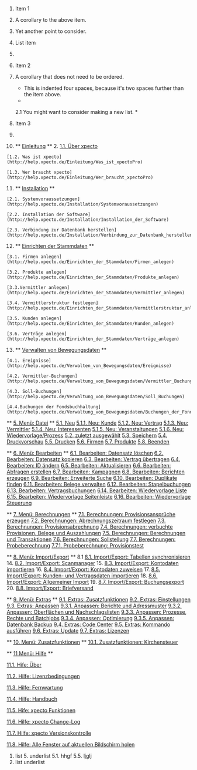  1. Item 1
 2. A corollary to the above item.
 3. Yet another point to consider.
 5. List item
   6.
 6. Item 2
 7. A corollary that does not need to be ordered.
      * This is indented four spaces, because it's two spaces further than the item above.
    * 
    2.1 You might want to consider making a new list.
    *
 8. Item 3
 9.    







 10. ** [Einleitung](http://help.xpecto.de/Einleitung) **
          2. [1.1. Über xpecto](http://help.xpecto.de/Einleitung/Über_xpectoPro)

	[1.2. Was ist xpecto](http://help.xpecto.de/Einleitung/Was_ist_xpectoPro)

	[1.3. Wer braucht xpecto](http://help.xpecto.de/Einleitung/Wer_braucht_xpectoPro)


 11. ** [Installation](http://help.xpecto.de/Installation) **

	[2.1. Systemvoraussetzungen](http://help.xpecto.de/Installation/Systemvoraussetzungen)

	[2.2. Installation der Software](http://help.xpecto.de/Installation/Installation_der_Software)

	[2.3. Verbindung zur Datenbank herstellen](http://help.xpecto.de/Installation/Verbindung_zur_Datenbank_herstellen)

 12. ** [Einrichten der Stammdaten](http://help.xpecto.de/Einrichten_der_Stammdaten) **

	[3.1. Firmen anlegen](http://help.xpecto.de/Einrichten_der_Stammdaten/Firmen_anlegen)

	[3.2. Produkte anlegen](http://help.xpecto.de/Einrichten_der_Stammdaten/Produkte_anlegen)

	[3.3.Vermittler anlegen](http://help.xpecto.de/Einrichten_der_Stammdaten/Vermittler_anlegen)

	[3.4. Vermittlerstruktur festlegen](http://help.xpecto.de/Einrichten_der_Stammdaten/Vermittlerstruktur_anlegen)

	[3.5. Kunden anlegen](http://help.xpecto.de/Einrichten_der_Stammdaten/Kunden_anlegen)

	[3.6. Verträge anlegen](http://help.xpecto.de/Einrichten_der_Stammdaten/Verträge_anlegen)

 13. ** [Verwalten von Bewegungsdaten](http://help.xpecto.de/Einleitung) **

	[4.1. Ereignisse](http://help.xpecto.de/Verwalten_von_Bewegungsdaten/Ereignisse)

	[4.2. Vermittler-Buchungen](http://help.xpecto.de/Verwaltung_von_Bewegungsdaten/Vermittler_Buchungen)

	[4.3. Soll-Buchungen](http://help.xpecto.de/Verwaltung_von_Bewegungsdaten/Soll_Buchungen)

	[4.4.Buchungen der Fondsbuchhaltung](http://help.xpecto.de/Verwaltung_von_Bewegungsdaten/Buchungen_der_Fondsbuchhaltung)

** [5. Menü: Datei](http://help.xpecto.de/Datei) **
[5.1. Neu](http://help.xpecto.de/Datei_Neu)
[5.1.1. Neu: Kunde](http://help.xpecto.de/Datei_Neu/Kunde)
[5.1.2. Neu: Vertrag](http://help.xpecto.de/Datei_Neu/Vertrag)
[5.1.3. Neu: Vermittler](http://help.xpecto.de/Datei_Neu/Vermittler)
[5.1.4. Neu: Interessenten](http://help.xpecto.de/Datei_Neu/Interessenten)
[5.1.5. Neu: Veranstaltungen](http://help.xpecto.de/Datei_Neu/Veranstaltungen)
[5.1.6. Neu: Wiedervorlage/Prozess](http://help.xpecto.de/Datei_Neu/Wiedervorlage_Prozess)
[5.2. zuletzt ausgewählt](http://help.xpecto.de/Datei/zuletzt_ausgewählt)
[5.3. Speichern](http://help.xpecto.de/Datei/Speichern)
[5.4. Druckvorschau](http://help.xpecto.de/Datei/Druckvorschau)
[5.5. Drucken](http://help.xpecto.de/Datei/Drucken)
[5.6. Firmen](http://help.xpecto.de/Datei/Firmen)
[5.7. Produkte](http://help.xpecto.de/Datei/Produkte)
[5.8. Beenden](http://help.xpecto.de/Datei/Beenden)

** [6. Menü: Bearbeiten](http://help.xpecto.de/Bearbeiten) **
[6.1. Bearbeiten: Datensatz löschen](http://help.xpecto.de/Bearbeiten/Datensatz_löschen)
[6.2. Bearbeiten: Datensatz kopieren](http://help.xpecto.de/Bearbeiten/Datensatz_kopieren)
[6.3. Bearbeiten: Vertrag übertragen](http://help.xpecto.de/Bearbeiten/Vertrag_übertragen)
[6.4. Bearbeiten: ID ändern](http://help.xpecto.de/Bearbeiten/ID_ändern)
[6.5. Bearbeiten: Aktualisieren](http://help.xpecto.de/Bearbeiten/Aktualisieren)
[6.6. Bearbeiten: Abfragen erstellen](http://help.xpecto.de/Bearbeiten/Abfragen_erstellen)
[6.7. Bearbeiten: Kampagnen](http://help.xpecto.de/Bearbeiten/Kampagnen)
[6.8. Bearbeiten: Berichten erzeugen](http://help.xpecto.de/Bearbeiten/Berichten_erzeugen)
[6.9. Bearbeiten: Erweiterte Suche](http://help.xpecto.de/Bearbeiten/Erweiterte_Suche)
[6.10. Bearbeiten: Duplikate finden](http://help.xpecto.de/Bearbeiten/Duplikate_finden)
[6.11. Bearbeiten: Belege verwalten](http://help.xpecto.de/Bearbeiten/Belege_verwalten)
[6.12. Bearbeiten: Stapelbuchungen](http://help.xpecto.de/Berabeiten/Stapelbuchungen)
[6.13. Bearbeiten: Vertragsbuchungen](http://help.xpecto.de/Bearbeiten/Vertragsbuchungen)
[6.14. Bearbeiten: Wiedervorlage Liste](http://help.xpecto.de/Bearbeiten/Wiedervorlage_Liste)
[6.15. Bearbeiten: Wiedervorlage Seitenleiste](http://help.xpecto.de/Bearbeiten/Wiedervorlage_Seitenliste)
[6.16. Bearbeiten: Wiedervorlage Steuerung](http://help.xpecto.de/Bearbeiten/Wiedervorlage_Steuereung)

** [7. Menü: Berechnungen](http://help.xpecto.de/Einleitung) **
[7.1. Berechnungen: Provisionsansprüche erzeugen](http://help.xpecto.de/Berechnungen/Provisionsansprüche_erzeugen)
[7.2. Berechnungen: Abrechnungszeitraum festlegen](http://help.xpecto.de/Berechnungen/Abrechnungszeitraum_festlegen)
[7.3. Berechnungen: Provisionsabrechnung](http://help.xpecto.de/Berechnungen/Provisionsabrechnung)
[7.4. Berechnungen: verbuchte Provisionen, Belege und Auszahlungen](http://help.xpecto.de/Berechnungen/verbuchte_Provisionen_Belege_und_Auszahlungen)
[7.5. Berechnungen: Berechnungen und Transaktionen](http://help.xpecto.de/Berechnungen/Berechnungen_und_Transaktionen)
[7.6. Berechnungen: Sollstellung](http://help.xpecto.de/Berechnungen/Sollstellung)
[7.7. Berechnungen: Probeberechnung](http://help.xpecto.de/Berechnungen/Probeberechnung)
[7.7.1. Probeberechnung: Provisionstest](http://help.xpecto.de/Berechnungen/Probeberechnung_Provisionstest)

** [8. Menü: Import/Export](http://help.xpecto.de/Einleitung) **
 8.1 [8.1. Import/Export: Tabellen synchronisieren](http://help.xpecto.de/Import_Export/Tabellen_synchronisieren)
 14. [8.2. Import/Export: Scanmanager](http://help.xpecto.de/Einleitung/Import_Export/Scanmanger)
 15. [8.3. Import/Export: Kontodaten importieren](http://help.xpecto.de/Import_Export/Kontodaten_importieren)
 16. [8.4. Import/Export: Kontodaten zuweisen](http://help.xpecto.de/Import_Export/Kontodaten_zuweisen)
 17. [8.5. Import/Export: Kunden- und Vertragsdaten importieren](http://help.xpecto.de/Import_Export/Kunden_und_Vertragsdaten_importieren)
 18. [8.6. Import/Export: Allgemeiner Import](http://help.xpecto.de/Import_Export/Allgemeiner_Import)
 19. [8.7. Import/Export: Buchungsexport](http://help.xpecto.de/Import_Export/Buchungsexport)
 20. [8.8. Import/Export: Briefversand](http://help.xpecto.de/Import_Export/Briefversand)

** [ 9. Menü: Extras](http://help.xpecto.de/Extras) **
[9.1. Extras: Zusatzfunktionen](http://help.xpecto.de/Extras/Zusatzfunktionen)
[9.2. Extras: Einstellungen](http://help.xpecto.de/Extras/Einstellungen)
[9.3. Extras: Anpassen](http://help.xpecto.de/Extras/Anpassen)
[9.3.1. Anpassen: Berichte und Adressmuster](http://help.xpecto.de/Extras/Anpassen_Berichte_und_Adressmuster)
[9.3.2. Anpassen: Oberflächen und Nachschlagslisten](http://help.xpecto.de/Extras/Anpassen_Oberflächen_und_Nachschlagslisten)
[9.3.3. Anpassen: Prozesse, Rechte und Batchjobs](http://help.xpecto.de/Extras/Anpassen_Prozesse_Rechte_und_Batchjobs)
[9.3.4. Anpassen: Optimierung](http://help.xpecto.de/Extras/Anpassen_Optimierung)
[9.3.5. Anpassen: Datenbank Backup](http://help.xpecto.de/Extras/Anpassen_Datenbank_backup)
[9.4. Extras: Code Center](http://help.xpecto.de/Extras/Code_Center)
[9.5. Extras: Kommando ausführen](http://help.xpecto.de/Extras/Kommando_ausführen)
[9.6. Extras: Update](http://help.xpecto.de/Extras/Update)
[9.7. Extras: Lizenzen](http://help.xpecto.de/Extras/Lizenzen)

** [ 10. Menü: Zusatzfunktionen](http://help.xpecto.de/Einleitung) **
[10.1. Zusatzfunktionen: Kirchensteuer](http://help.xpecto.de/Zusatzfunktionen)

** [ 11 Menü: Hilfe](http://help.xpecto.de/Hilfe) **

[11.1. Hife: Über](http://help.xpecto.de/Hilfe/Über)

[11.2. Hilfe: Lizenzbedingungen](http://help.xpecto.de/Hilfe/Lizenzbedingungen)

[11.3. Hilfe: Fernwartung](http://help.xpecto.de/Hilfe/Fernwartung)

[11.4. Hilfe: Handbuch](http://help.xpecto.de/Hilfe/Handbuch)

[11.5. Hife: xpecto Funktionen](http://help.xpecto.de/Hilfe/xpecto_Funktionen)

[11.6. Hilfe: xpecto Change-Log](http://help.xpecto.de/Hilfe/xpecto_Change_Log)

[11.7. Hilfe: xpecto Versionskontrolle](http://help.xpecto.de/Hilfe/xpecto_Versionskontrolle)

[11.8. Hilfe: Alle Fenster auf aktuellen Bildschirm holen](http://help.xpecto.de/Hilfe/xpecto_Versionskontrolle)

 1. list
      5. underlist
      5.1. hhgf
      5.5. ljglj
 3. list underlist
